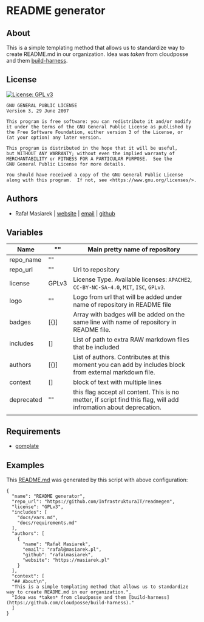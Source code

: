 
# README generator
## About

This is a simple templating method that allows us to standardize way to create README.md in our organization.
Idea was *taken* from cloudposse and them [build-harness](https://github.com/cloudposse/build-harness).
## License

[![License: GPL v3](https://img.shields.io/badge/License-GPL%20v3-blue.svg)](https://www.gnu.org/licenses/gpl-3.0)

```text
GNU GENERAL PUBLIC LICENSE
Version 3, 29 June 2007

This program is free software: you can redistribute it and/or modify
it under the terms of the GNU General Public License as published by
the Free Software Foundation, either version 3 of the License, or
(at your option) any later version.

This program is distributed in the hope that it will be useful,
but WITHOUT ANY WARRANTY; without even the implied warranty of
MERCHANTABILITY or FITNESS FOR A PARTICULAR PURPOSE.  See the
GNU General Public License for more details.

You should have received a copy of the GNU General Public License
along with this program.  If not, see <https://www.gnu.org/licenses/>.
```
## Authors
- Rafał Masiarek | [website](https://masiarek.pl) | [email](mailto:rafal@masiarek.pl) | [github](https://github.com/rafalmasiarek)
## Variables

| Name          | ""      | Main pretty name of repository                                                                                     |
|---------------|---------|--------------------------------------------------------------------------------------------------------------------|
| repo_name     | ""      |                                                                                                                    |
| repo_url      | ""      | Url to repository                                                                                                  |
| license       | GPLv3   | License Type. Available licenses: `APACHE2`, `CC-BY-NC-SA-4.0`, `MIT`, `ISC`, `GPLv3`.                             |
| logo          | ""      | Logo from  url that will be added under name of repository in README file                                           |
| badges        | [{}]    | Array with badges will be added on the same line with name of repository in README file.                            |
| includes      | []      | List of path to extra RAW markdown files that be included                                                           |
| authors       | [{}]    | List of authors. Contributes at this moment you can add by includes block from external markdown file.              |
| context       | []      | block of text with multiple lines                                                                                  |
| deprecated    | ""      | this flag accept all content. This is no metter, if script find this flag, will add infromation about deprecation.    |
|               |         |                                                                                                                    |

## Requirements
- [gomplate](https://gomplate.ca)

## Examples
This [README.md](README.md) was generated by this script with above configuration:
```
{
  "name": "README generator",
  "repo_url": "https://github.com/InfrastrukturaIT/readmegen",
  "license": "GPLv3",
  "includes": [
    "docs/vars.md",
    "docs/requirements.md"
  ],
  "authors": [
    {
      "name": "Rafał Masiarek",
      "email": "rafal@masiarek.pl",
      "github": "rafalmasiarek",
      "website": "https://masiarek.pl"
    }
  ],
  "context": [
  "## About\n",
  "This is a simple templating method that allows us to standardize way to create README.md in our organization.",
  "Idea was *taken* from cloudposse and them [build-harness](https://github.com/cloudposse/build-harness)."
  ]
}
```


